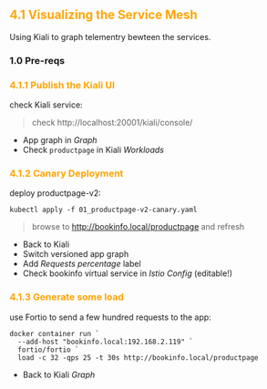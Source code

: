 ## <font color="orange"> 4.1 Visualizing the Service Mesh </font>

Using Kiali to graph telementry bewteen the services.

### 1.0 Pre-reqs



### <font color="orange"> 4.1.1 Publish the Kiali UI </font>
check Kiali service:

> check http://localhost:20001/kiali/console/

- App graph in _Graph_
- Check `productpage` in Kiali _Workloads_

### <font color="orange"> 4.1.2 Canary Deployment </font>

deploy productpage-v2:
```
kubectl apply -f 01_productpage-v2-canary.yaml
```
> browse to http://bookinfo.local/productpage and refresh 

- Back to Kiali
- Switch versioned app graph
- Add _Requests percentage_ label
- Check bookinfo virtual service in _Istio Config_ (editable!)

### <font color="orange"> 4.1.3 Generate some load </font>
use Fortio to send a few hundred requests to the app:
```
docker container run `
  --add-host "bookinfo.local:192.168.2.119" `
  fortio/fortio `
  load -c 32 -qps 25 -t 30s http://bookinfo.local/productpage
```
- Back to Kiali _Graph_